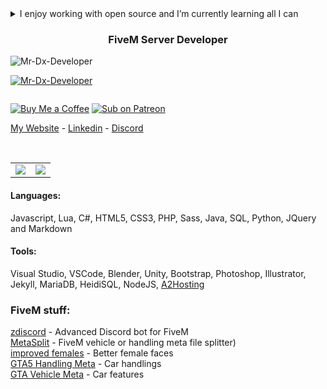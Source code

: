 <details>
  <summary>I enjoy working with open source and I’m currently learning all I can</summary>
  😮 You found me! 🎃 
</details>
<h3 align="center">FiveM Server Developer</h3>

<p align="left"> <img src="https://komarev.com/ghpvc/?username=Mr-Dx-Developer&label=Profile%20views&color=0e75b6&style=flat" alt="Mr-Dx-Developer" /> </p>

<p align="left"> <a href="https://github.com/ryo-ma/github-profile-trophy"><img src="https://github-profile-trophy.vercel.app/?username=Mr-Dx-Developer" alt="Mr-Dx-Developer" /></a> </p>

<p align="left"> <a href="https://twitter.com/" target="blank"><img src="https://img.shields.io/twitter/follow/?logo=twitter&style=for-the-badge" alt="" /></a> </p>


[![Buy Me a Coffee](https://img.shields.io/badge/Pizza-BuyMeACoffee-%23FFDD00?style=for-the-badge&logo=buymeacoffee)](https://www.buymeacoffee.com/dxfivem)
[![Sub on Patreon](https://img.shields.io/badge/Support-Patreon-%23FF424D?style=for-the-badge&logo=patreon)](https://www.patreon.com/fivem)


[My Website](https://www.dxfivem.com/) - [Linkedin](https://www.linkedin.com/in/ta-neon/) - [Discord](https://discord.gg/RgbBztr5XJ/)

<br />

<table cellspacing="0" cellpadding="0" style="border=0;border-collapse: collapse;">
  <tr style="border: none;">
    <td align="center" style="padding=0;width=50%;border: none;">
      <img align="center" style="padding=0;" src="https://github-readme-stats.vercel.app/api?username=Mr-Dx-Developer&show_icons=true&hide_border=true&count_private=true&theme=dracula" />
    </td>
    <td align="center" style="padding=0;width=50%;border: none;">
      <img align="center" style="padding=0;" src="https://github-readme-stats.vercel.app/api/top-langs/?username=Mr-Dx-Developer&show_icons=true&hide_border=true&count_private=true&layout=compact&theme=dracula" />
    </td>
  </tr>
</table>

#### Languages:
Javascript, Lua, C#, HTML5, CSS3, PHP, Sass, Java, SQL, Python, JQuery and Markdown

#### Tools:
Visual Studio, VSCode, Blender, Unity, Bootstrap, Photoshop, Illustrator, Jekyll, MariaDB, HeidiSQL, NodeJS, [A2Hosting](http://www.a2hosting.com/refer/194440)

### FiveM stuff:

[zdiscord](https://github.com/zfbx/zdiscord) - Advanced Discord bot for FiveM<br>
[MetaSplit](https://github.com/zfbx/fivem-meta-splitter) - FiveM vehicle or handling meta file splitter)<br>
[improved females](https://github.com/zfbx/improved-females) - Better female faces<br>
[GTA5 Handling Meta](https://github.com/zfbx/GTA5-Handling-Meta) - Car handlings<br>
[GTA Vehicle Meta](https://github.com/zfbx/GTA5-Vehicle-Meta) - Car features<br>
